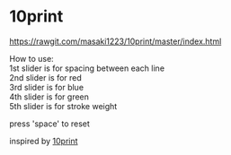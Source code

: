 # 10print
https://rawgit.com/masaki1223/10print/master/index.html

How to use:</br>
1st slider is for spacing between each line</br>
2nd slider is for red</br>
3rd slider is for blue</br>
4th slider is for green</br>
5th slider is for stroke weight</br>

press 'space' to reset

inspired by <a href='https://10print.org'>10print</a>